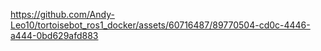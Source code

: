 

https://github.com/Andy-Leo10/tortoisebot_ros1_docker/assets/60716487/89770504-cd0c-4446-a444-0bd629afd883

